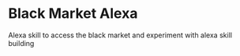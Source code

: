 # Black Market Alexa

Alexa skill to access the black market and experiment with alexa skill building


